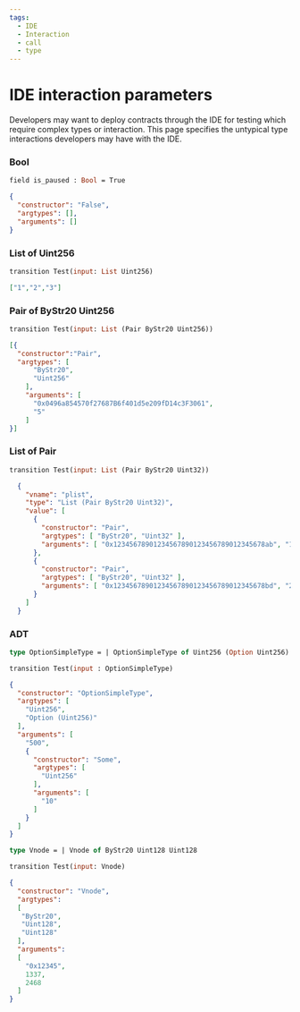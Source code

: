 ```yaml
---
tags:
  - IDE 
  - Interaction
  - call 
  - type
---
```


# IDE interaction parameters

Developers may want to deploy contracts through the IDE for testing which require complex types or interaction. This page specifies the untypical type interactions developers may have with the IDE.

### Bool

```ocaml
field is_paused : Bool = True
```

```json
{ 
  "constructor": "False", 
  "argtypes": [], 
  "arguments": [] 
}
```


### List of Uint256

```ocaml
transition Test(input: List Uint256)
```

```json
["1","2","3"]
```

### Pair of ByStr20 Uint256

```ocaml
transition Test(input: List (Pair ByStr20 Uint256))
```

```json
[{
  "constructor":"Pair",
  "argtypes": [
      "ByStr20",
      "Uint256"
    ],
    "arguments": [
      "0x0496a854570f27687B6f401d5e209fD14c3F3061",
      "5"
    ]
}]
```

### List of Pair

```ocaml
transition Test(input: List (Pair ByStr20 Uint32))
```

```json
  {
    "vname": "plist",
    "type": "List (Pair ByStr20 Uint32)",
    "value": [
      {
        "constructor": "Pair",
        "argtypes": [ "ByStr20", "Uint32" ],
        "arguments": [ "0x12345678901234567890123456789012345678ab", "1" ]
      },
      {
        "constructor": "Pair",
        "argtypes": [ "ByStr20", "Uint32" ],
        "arguments": [ "0x12345678901234567890123456789012345678bd", "2" ]
      } 
    ]
  }
```

### ADT

```ocaml
type OptionSimpleType = | OptionSimpleType of Uint256 (Option Uint256)

transition Test(input : OptionSimpleType)
```

```json
{
  "constructor": "OptionSimpleType",
  "argtypes": [
    "Uint256",
    "Option (Uint256)"
  ],
  "arguments": [
    "500",
    {
      "constructor": "Some",
      "argtypes": [
        "Uint256"
      ],
      "arguments": [
        "10"
      ]
    }
  ]
}
```

```ocaml
type Vnode = | Vnode of ByStr20 Uint128 Uint128

transition Test(input: Vnode)
```

```json
{
  "constructor": "Vnode",
  "argtypes": 
  [
   "ByStr20",
   "Uint128",
   "Uint128"
  ],
  "arguments": 
  [
    "0x12345",
    1337,
    2468
  ]
}
```
